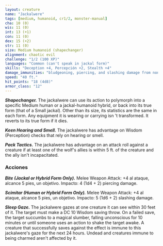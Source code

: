 ```yaml
---
layout: creature
name: "Jackalwere"
tags: [medium, humanoid, cr1/2, monster-manual]
cha: 10 (0)
wis: 11 (0)
int: 13 (+1)
con: 11 (0)
dex: 15 (+2)
str: 11 (0)
size: Medium humanoid (shapechanger)
alignment: chaotic evil
challenge: "1/2 (100 XP)"
languages: "Common (can't speak in jackal form)"
skills: "Deception +4, Percepción +2, Stealth +4"
damage_immunities: "bludgeoning, piercing, and slashing damage from nonmagical weapons that aren't silvered"
speed: "40 ft."
hit_points: "18 (4d8)"
armor_class: "12"
---
```


***Shapechanger.*** The jackalwere can use its action to polymorph into a specific Medium human or a jackal-humanoid hybrid, or back into its true form (that of a Small jackal). Other than its size, its statistics are the same in each form. Any equipment it is wearing or carrying isn 't transformed. It reverts to its true form if it dies.

***Keen Hearing and Smell.*** The jackalwere has advantage on Wisdom (Perception) checks that rely on hearing or smell.

***Pack Tactics.*** The jackalwere has advantage on an attack roll against a creature if at least one of the wolf's allies is within 5 ft. of the creature and the ally isn't incapacitated.

### Acciones

***Bite (Jackal or Hybrid Form Only).*** Melee Weapon Attack: +4 al ataque, alcance 5 pies, un objetivo. Impacto: 4 (1d4 + 2) piercing damage.

***Scimitar (Human or Hybrid Form Only).*** Melee Weapon Attack: +4 al ataque, alcance 5 pies, un objetivo. Impacto: 5 (1d6 + 2) slashing damage.

***Sleep Gaze.*** The jackalwere gazes at one creature it can see within 30 feet of it. The target must make a DC 10 Wisdom saving throw. On a failed save, the target succumbs to a magical slumber, falling unconscious for 10 minutes or until someone uses an action to shake the target awake. A creature that successfully saves against the effect is immune to this jackalwere's gaze for the next 24 hours. Undead and creatures immune to being charmed aren't affected by it.